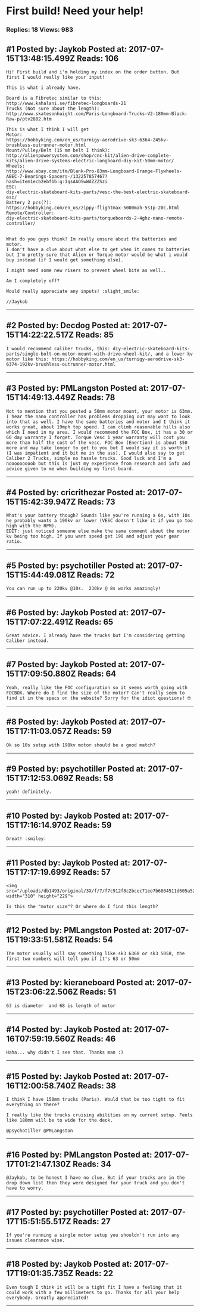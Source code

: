 # First build! Need your help!

### Replies: 18 Views: 983

## \#1 Posted by: Jaykob Posted at: 2017-07-15T13:48:15.499Z Reads: 106

```
Hi! First build and i'm holding my index on the order button. But first I would really like your input!

This is what i already have.

Board is a Fibretec similar to this:
http://www.kahalani.se/fibretec-longboards-21
Trucks (Not sure about the length):
http://www.skatesonhaight.com/Paris-Longboard-Trucks-V2-180mm-Black-Raw-p/ptv2802.htm

This is what I think I will get
Motor:
https://hobbyking.com/en_us/turnigy-aerodrive-sk3-6364-245kv-brushless-outrunner-motor.html
Mount/Pulley/Belt (15 mm belt I think):
http://alienpowersystem.com/shop/cnc-kit/alien-drive-complete-kits/alien-drive-systems-electric-longboard-diy-kit-50mm-motor/
Wheels:
http://www.ebay.com/itm/Blank-Pro-83mm-Longboard-Orange-Flywheels-ABEC-7-Bearings-Spacers-/132257857467?hash=item1ecb2ebfbb:g:IqsAAOSwWdZZZSzi
ESC:
diy-electric-skateboard-kits-parts/vesc-the-best-electric-skateboard-esc/
Battery 2 pcs(?):
https://hobbyking.com/en_us/zippy-flightmax-5000mah-5s1p-20c.html
Remote/Controller:
diy-electric-skateboard-kits-parts/torqueboards-2-4ghz-nano-remote-controller/


What do you guys think? Im really unsure about the batteries and motor. 
I don't have a clue about what else to get when it comes to batteries but I'm pretty sure that Alien or Torque motor would be what i would buy instead (if I would get something else). 

I might need some new risers to prevent wheel bite as well..

Am I completely off? 

Would really appreciate any inputs! :slight_smile:

//Jaykob
```

---
## \#2 Posted by: Decdog Posted at: 2017-07-15T14:22:22.517Z Reads: 85

```
I would recommend caliber trucks, this: diy-electric-skateboard-kits-parts/single-bolt-on-motor-mount-with-drive-wheel-kit/, and a lower kv motor like this: https://hobbyking.com/en_us/turnigy-aerodrive-sk3-6374-192kv-brushless-outrunner-motor.html
```

---
## \#3 Posted by: PMLangston Posted at: 2017-07-15T14:49:13.449Z Reads: 78

```
Not to mention that you posted a 50mm motor mount, your motor is 63mm. I hear the nano controller has problems dropping out may want to look  into that as well. I have the same batteries and motor and I think it works great, about 19mph top speed. I can climb reasonable hills also which I need in my area. I would recommend the FOC Box, it has a 30 or 60 day warranty I forget. Torque Vesc 1 year warranty will cost you more than half the cost of the vesc. FOC Box (Enertion) is about $50 more and may take longer to get to you but I would say it is worth it (I was impatient and it bit me in the ass). I would also say to get Caliber 2 Trucks, simple no hassle trucks. Good luck and I'm a nooooooooob but this is just my experience from research and info and advice given to me when building my first board.
```

---
## \#4 Posted by: cricrithezar Posted at: 2017-07-15T15:42:39.947Z Reads: 73

```
What's your battery though? Sounds like you're running a 6s, with 10s he probably wants a 190kv or lower (VESC doesn't like it if you go too high with the RPM).  
EDIT: just noticed someone else make the same comment about the motor kv being too high. If you want speed get 190 and adjust your gear ratio.
```

---
## \#5 Posted by: psychotiller Posted at: 2017-07-15T15:44:49.081Z Reads: 72

```
You can run up to 220kv @10s.  230kv @ 8s works amazingly!
```

---
## \#6 Posted by: Jaykob Posted at: 2017-07-15T17:07:22.491Z Reads: 65

```
Great advice. I already have the trucks but I'm considering getting Caliber instead.
```

---
## \#7 Posted by: Jaykob Posted at: 2017-07-15T17:09:50.880Z Reads: 64

```
Yeah, really like the FOC configuration so it seems worth going with FOCBOX. Where do I find the size of the motor? Can't really seem to find it in the specs on the website? Sorry for the idiot questions! 🤓
```

---
## \#8 Posted by: Jaykob Posted at: 2017-07-15T17:11:03.057Z Reads: 59

```
Ok so 10s setup with 190kv motor should be a good match?
```

---
## \#9 Posted by: psychotiller Posted at: 2017-07-15T17:12:53.069Z Reads: 58

```
yeah! definitely.
```

---
## \#10 Posted by: Jaykob Posted at: 2017-07-15T17:16:14.970Z Reads: 59

```
Great! :smiley:
```

---
## \#11 Posted by: Jaykob Posted at: 2017-07-15T17:17:19.699Z Reads: 57

```
<img src="/uploads/db1493/original/3X/f/7/f7c912f8c2bcec71ee7b6804511d605a52f08c47.JPG" width="310" height="229">

Is this the "motor size"? Or where do I find this length?
```

---
## \#12 Posted by: PMLangston Posted at: 2017-07-15T19:33:51.581Z Reads: 54

```
The motor usually will say something like sk3 6368 or sk3 5058, the first two numbers will tell you if it's 63 or 50mm
```

---
## \#13 Posted by: kieraneboard Posted at: 2017-07-15T23:06:22.506Z Reads: 51

```
63 is diameter  and 68 is length of motor
```

---
## \#14 Posted by: Jaykob Posted at: 2017-07-16T07:59:19.560Z Reads: 46

```
Haha... why didn't I see that. Thanks man :)
```

---
## \#15 Posted by: Jaykob Posted at: 2017-07-16T12:00:58.740Z Reads: 38

```
I think I have 150mm trucks (Paris). Would that be too tight to fit everything on there? 

I really like the trucks cruising abilities on my current setup. Feels like 180mm will be to wide for the deck.

@psychotiller @PMLangston
```

---
## \#16 Posted by: PMLangston Posted at: 2017-07-17T01:21:47.130Z Reads: 34

```
@Jaykob, to be honest I have no clue. But if your trucks are in the drop down list then they were designed for your truck and you don't have to worry.
```

---
## \#17 Posted by: psychotiller Posted at: 2017-07-17T15:51:55.517Z Reads: 27

```
If you're running a single motor setup you shouldn't run into any issues clearance wise.
```

---
## \#18 Posted by: Jaykob Posted at: 2017-07-17T19:01:35.735Z Reads: 22

```
Even tough I think it will be a tight fit I have a feeling that it could work with a few millimeters to go. Thanks for all your help everybody. Greatly appreciated!
```

---
